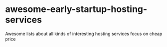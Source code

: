 # awesome-early-startup-hosting-services
Awesome lists about all kinds of interesting hosting services focus on cheap price
